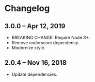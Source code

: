 # Changelog

## 3.0.0 – Apr 12, 2019

- BREAKING CHANGE: Require Node 8+.
- Remove underscore dependency.
- Modernize style.

## 2.0.4 – Nov 16, 2018

- Update dependencies.
